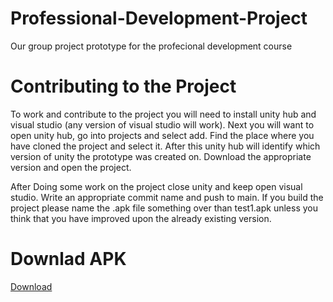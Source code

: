 # Professional-Development-Project
Our group project prototype for the profecional development course
# Contributing to the Project
To work and contribute to the project you will need to install unity hub and visual studio (any version of visual studio will work). Next you will want to open unity hub, go into projects and select add. Find the place where you have cloned the project and select it. After this unity hub will identify which version of unity the prototype was created on. Download the appropriate version and open the project. 

After Doing some work on the project close unity and keep open visual studio. Write an appropriate commit name and push to main.
If you build the project please name the .apk file something over than test1.apk unless you think that you have improved upon the already existing version.
# Downlad APK
[Download](https://github.com/Kisielekw/Professional-Development-Project/raw/master/Builds/test1.apk)
